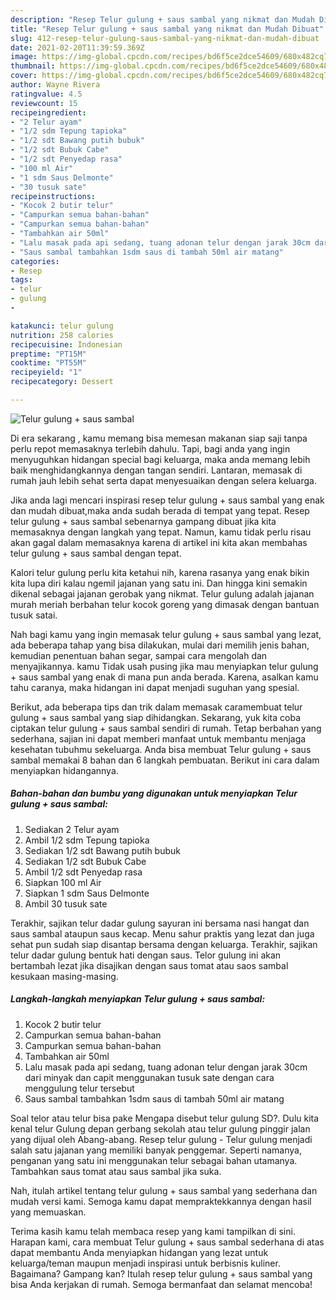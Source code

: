 ```yaml
---
description: "Resep Telur gulung + saus sambal yang nikmat dan Mudah Dibuat"
title: "Resep Telur gulung + saus sambal yang nikmat dan Mudah Dibuat"
slug: 412-resep-telur-gulung-saus-sambal-yang-nikmat-dan-mudah-dibuat
date: 2021-02-20T11:39:59.369Z
image: https://img-global.cpcdn.com/recipes/bd6f5ce2dce54609/680x482cq70/telur-gulung-saus-sambal-foto-resep-utama.jpg
thumbnail: https://img-global.cpcdn.com/recipes/bd6f5ce2dce54609/680x482cq70/telur-gulung-saus-sambal-foto-resep-utama.jpg
cover: https://img-global.cpcdn.com/recipes/bd6f5ce2dce54609/680x482cq70/telur-gulung-saus-sambal-foto-resep-utama.jpg
author: Wayne Rivera
ratingvalue: 4.5
reviewcount: 15
recipeingredient:
- "2 Telur ayam"
- "1/2 sdm Tepung tapioka"
- "1/2 sdt Bawang putih bubuk"
- "1/2 sdt Bubuk Cabe"
- "1/2 sdt Penyedap rasa"
- "100 ml Air"
- "1 sdm Saus Delmonte"
- "30 tusuk sate"
recipeinstructions:
- "Kocok 2 butir telur"
- "Campurkan semua bahan-bahan"
- "Campurkan semua bahan-bahan"
- "Tambahkan air 50ml"
- "Lalu masak pada api sedang, tuang adonan telur dengan jarak 30cm dari minyak dan capit menggunakan tusuk sate dengan cara menggulung telur tersebut"
- "Saus sambal tambahkan 1sdm saus di tambah 50ml air matang"
categories:
- Resep
tags:
- telur
- gulung
- 

katakunci: telur gulung  
nutrition: 258 calories
recipecuisine: Indonesian
preptime: "PT15M"
cooktime: "PT55M"
recipeyield: "1"
recipecategory: Dessert

---
```



![Telur gulung + saus sambal](https://img-global.cpcdn.com/recipes/bd6f5ce2dce54609/680x482cq70/telur-gulung-saus-sambal-foto-resep-utama.jpg)

Di era  sekarang , kamu memang bisa memesan makanan siap saji tanpa perlu repot memasaknya terlebih dahulu. Tapi, bagi anda yang ingin menyuguhkan hidangan special bagi keluarga, maka anda memang lebih baik menghidangkannya dengan tangan sendiri. Lantaran, memasak di rumah jauh lebih sehat serta dapat menyesuaikan dengan selera keluarga.

Jika anda lagi mencari inspirasi resep telur gulung + saus sambal yang enak dan mudah dibuat,maka anda sudah berada di tempat yang tepat. Resep telur gulung + saus sambal  sebenarnya gampang dibuat jika kita memasaknya dengan langkah yang tepat. Namun, kamu tidak perlu risau akan gagal dalam memasaknya 
karena di artikel ini kita akan membahas telur gulung + saus sambal dengan tepat.  

Kalori telur gulung perlu kita ketahui nih, karena rasanya yang enak bikin kita lupa diri kalau ngemil jajanan yang satu ini. Dan hingga kini semakin dikenal sebagai jajanan gerobak yang nikmat. Telur gulung adalah jajanan murah meriah berbahan telur kocok goreng yang dimasak dengan bantuan tusuk satai.

Nah bagi kamu yang ingin memasak telur gulung + saus sambal yang lezat, ada beberapa tahap yang bisa dilakukan, mulai dari memilih jenis bahan, kemudian penentuan bahan segar, sampai cara mengolah dan menyajikannya. kamu Tidak usah pusing jika mau menyiapkan telur gulung + saus sambal yang enak di mana pun anda berada. Karena, asalkan kamu  tahu caranya, maka hidangan ini dapat menjadi suguhan yang spesial.

Berikut, ada beberapa tips dan trik dalam memasak caramembuat telur gulung + saus sambal yang siap dihidangkan. Sekarang, yuk kita coba ciptakan telur gulung + saus sambal sendiri di rumah. Tetap berbahan yang sederhana, sajian ini dapat memberi manfaat untuk membantu menjaga kesehatan tubuhmu sekeluarga. Anda bisa membuat Telur gulung + saus sambal memakai 8 bahan dan 6 langkah pembuatan. Berikut ini cara dalam menyiapkan hidangannya.

<!--inarticleads1-->

##### Bahan-bahan dan bumbu yang digunakan untuk menyiapkan Telur gulung + saus sambal:

1. Sediakan 2 Telur ayam
1. Ambil 1/2 sdm Tepung tapioka
1. Sediakan 1/2 sdt Bawang putih bubuk
1. Sediakan 1/2 sdt Bubuk Cabe
1. Ambil 1/2 sdt Penyedap rasa
1. Siapkan 100 ml Air
1. Siapkan 1 sdm Saus Delmonte
1. Ambil 30 tusuk sate


Terakhir, sajikan telur dadar gulung sayuran ini bersama nasi hangat dan saus sambal ataupun saus kecap. Menu sahur praktis yang lezat dan juga sehat pun sudah siap disantap bersama dengan keluarga. Terakhir, sajikan telur dadar gulung bentuk hati dengan saus. Telor gulung ini akan bertambah lezat jika disajikan dengan saus tomat atau saos sambal kesukaan masing-masing. 

<!--inarticleads2-->

##### Langkah-langkah menyiapkan Telur gulung + saus sambal:

1. Kocok 2 butir telur
1. Campurkan semua bahan-bahan
1. Campurkan semua bahan-bahan
1. Tambahkan air 50ml
1. Lalu masak pada api sedang, tuang adonan telur dengan jarak 30cm dari minyak dan capit menggunakan tusuk sate dengan cara menggulung telur tersebut
1. Saus sambal tambahkan 1sdm saus di tambah 50ml air matang


Soal telor atau telur bisa pake Mengapa disebut telur gulung SD?. Dulu kita kenal telur Gulung depan gerbang sekolah atau telur gulung pinggir jalan yang dijual oleh Abang-abang. Resep telur gulung - Telur gulung menjadi salah satu jajanan yang memiliki banyak penggemar. Seperti namanya, penganan yang satu ini menggunakan telur sebagai bahan utamanya. Tambahkan saus tomat atau saus sambal jika suka. 

Nah, itulah artikel tentang  telur gulung + saus sambal  yang sederhana dan mudah versi kami. Semoga kamu dapat mempraktekkannya dengan hasil yang memuaskan. 

Terima kasih kamu telah membaca resep yang kami tampilkan di sini. Harapan kami, cara membuat  Telur gulung + saus sambal sederhana di atas dapat membantu Anda menyiapkan hidangan yang lezat untuk keluarga/teman maupun menjadi inspirasi untuk berbisnis kuliner. Bagaimana? Gampang kan? Itulah resep telur gulung + saus sambal yang bisa Anda kerjakan di rumah. Semoga bermanfaat dan selamat mencoba!

